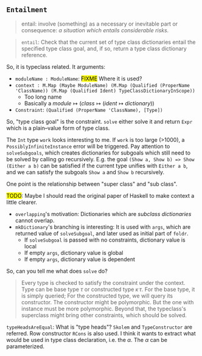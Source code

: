 `Entailment`
---

> entail: involve (something) as a necessary or inevitable part or consequence: *a situation which entails considerable risks.*

> `entail`: Check that the current set of type class dictionaries entail the specified type class goal, and, if so, return a type class dictionary reference.

So, it is typeclass related. It arguments:

* `moduleName : ModuleName`: <mark>FIXME</mark> Where it is used?
* `context : M.Map (Maybe ModuleName) (M.Map (Qualified (ProperName 'ClassName)) (M.Map (Qualified Ident) TypeClassDictionaryInScope))`
    + Too long name
    + Basically a $module \mapsto (class \mapsto (ident \mapsto dictionary))$
* `Constraint`: `(Qualified (ProperName 'ClassName), [Type])`

So, "type class goal" is the constraint. `solve` either solve it and return `Expr` which is a plain–value form of type class.

The `Int` type `work` looks interesting to me. If `work` is too large (>1000), a `PossiblyInfiniteInstance` error will be triggered. Pay attention to `solveSubgoals`, which creates dictionaries for subgoals which still need to be solved by calling go recursively. E.g. the goal `(Show a, Show b) => Show (Either a b)` can be satisfied if the current type unifies with `Either a b`, and we can satisfy the subgoals `Show a` and `Show b` recursively.

One point is the relationship between "super class" and "sub class". 

<mark>TODO</mark>: Maybe I should read the original paper of Haskell to make context a little clearer.

* `overlapping`'s motivation:  Dictionaries which are *subclass dictionaries* cannot overlap.
* `mkDictionary`'s branching is interesting: It is used with `args`, which are returned value of `solveSubgoal`, and later used as initial part of `foldr`.
    + If `solveSubgoal` is passed with no constraints, dictionary value is local
    + If empty `args`, dictionary value is global
    + If empty `args`, dictionary value is dependent

So, can you tell me what does `solve` do?

> Every type is checked to satisfy the constraint under the context. Type can be base type $\tau$ or constructed type $\kappa \, \tau$. For the base type, it is simply queried; For the constructed type, we will query its constructor. The constructor might be polymorphic. But the one with instance must be more polymorphic. Beyond that, the typeclass's superclass might bring other constraints, which should be solved.

`typeHeadsAreEqual`: What is "type heads"? `Skolem` and `TypeConstructor` are referred. Row constructor `RCons` is also used. I think it wants to extract what would be used in type class declaration, i.e. the $\alpha$. The $\alpha$ can be parameterized.


